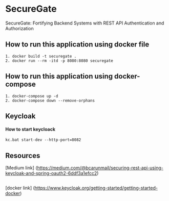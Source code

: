 # SecureGate
SecureGate: Fortifying Backend Systems with REST API Authentication and Authorization


## How to run this application using docker file

```
1. docker build -t securegate .
2. docker run --rm -itd -p 8080:8080 securegate
```




## How to run this application using docker-compose 

```
1. docker-compose up -d 
2. docker-compose down --remove-orphans
```

## Keycloak

#### How to start keycloack

```
kc.bat start-dev --http-port=8082
```



## Resources

[Medium link] (https://medium.com/@bcarunmail/securing-rest-api-using-keycloak-and-spring-oauth2-6ddf3a1efcc2)

##
[docker link] (https://www.keycloak.org/getting-started/getting-started-docker)

